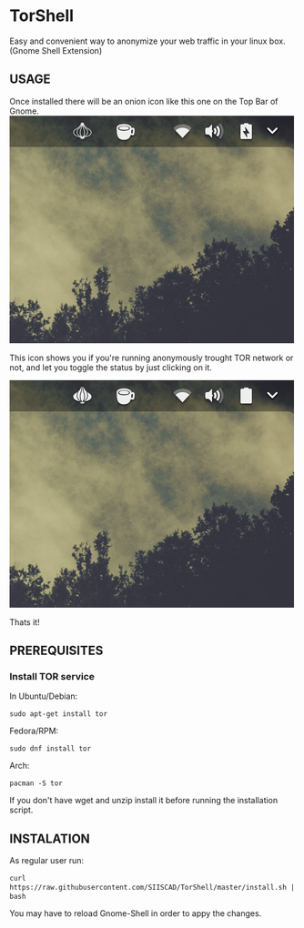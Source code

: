 # TorShell
Easy and convenient way to anonymize your web traffic in your linux box. (Gnome Shell Extension)

## USAGE
Once installed there will be an onion icon like this one on the Top Bar of Gnome.
![screenshots](screenshots/tor_desactivado.png)

This icon shows you if you're running anonymously trought TOR network or not, and let you toggle the status by just clicking on it. 

![screenshots](screenshots/tor_activado.png)

Thats it!





## PREREQUISITES
### Install TOR service
In Ubuntu/Debian:
```
sudo apt-get install tor
```
Fedora/RPM:
```
sudo dnf install tor
```
Arch:

```
pacman -S tor
```

If you don't have wget and unzip install it before running the installation script.

## INSTALATION

As regular user run:

```
curl https://raw.githubusercontent.com/SIISCAD/TorShell/master/install.sh | bash
```

You may have to reload Gnome-Shell in order to appy the changes.

